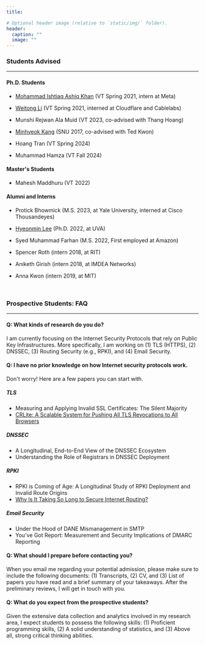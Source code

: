 ```yaml
---
title: 

# Optional header image (relative to `static/img/` folder).
header:
  caption: ""
  image: ""
---
```

### Students Advised
---- 

#### Ph.D. Students

* [Mohammad Ishtiaq Ashiq Khan](https://ashiq5.github.io/) (VT Spring 2021, intern at Meta)

* [Weitong Li](https://www.weitong.me/) (VT Spring 2021, interned at Cloudflare and Cablelabs)

* Munshi Rejwan Ala Muid (VT 2023, co-advised with Thang Hoang)

* [Minhyeok Kang](https://mmlab.snu.ac.kr/~mhkang/) (SNU 2017, co-advised with Ted Kwon)

* Hoang Tran (VT Spring 2024)

* Muhammad Hamza (VT Fall 2024)

#### Master's Students


* Mahesh Maddhuru (VT 2022)

#### Alumni and Interns

* Protick Bhowmick (M.S. 2023, at Yale University, interned at Cisco Thousandeyes)

* [Hyeonmin Lee](https://hyeonmin-lee.github.io/) (Ph.D. 2022, at UVA)

* Syed Muhammad Farhan (M.S. 2022, First employed at Amazon)

* Spencer Roth (intern 2018, at RIT)

* Aniketh Girish (intern 2018, at IMDEA Networks)

* Anna Kwon (intern 2019, at MIT)


<br>

### Prospective Students: FAQ
---- 

#### Q: What kinds of research do you do?

I am currently focusing on the Internet Security Protocols that rely on Public Key Infrastructures. More specifically, I am working on (1) TLS (HTTPS), (2) DNSSEC, (3) Routing Security (e.g., RPKI), and (4) Email Security.

#### Q: I have no prior knowledge on how Internet security protocols work.

Don't worry! Here are a few papers you can start with.

##### TLS

* Measuring and Applying Invalid SSL Certificates: The Silent Majority
* <a href="https://www.cs.umd.edu/~dml/papers/crlite_oakland17.pdf">CRLite: A Scalable System for Pushing All TLS Revocations to All Browsers</a>

##### DNSSEC

* A Longitudinal, End-to-End View of the DNSSEC Ecosystem
* Understanding the Role of Registrars in DNSSEC Deployment

##### RPKI

* RPKI is Coming of Age: A Longitudinal Study of RPKI Deployment and Invalid Route Origins
* <a href="https://queue.acm.org/detail.cfm?id=2668966">Why Is It Taking So Long to Secure Internet Routing?</a>

##### Email Security

* Under the Hood of DANE Mismanagement in SMTP
* You’ve Got Report: Measurement and Security Implications of DMARC Reporting


#### Q: What should I prepare before contacting you?

When you email me regarding your potential admission, please make sure to include the following documents: (1) Transcripts, (2) CV, and (3) List of papers you have read and a brief summary of your takeaways.
After the preliminary reviews, I will get in touch with you.

#### Q: What do you expect from the prospective students?

Given the extensive data collection and analytics involved in my research area, I expect students to possess the following skills: (1) Proficient programming skills, (2) A solid understanding of statistics, and (3) Above all, strong critical thinking abilities.








